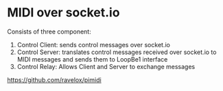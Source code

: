 MIDI over socket.io
============================

Consists of three component:

1. Control Client: sends control messages over socket.io
2. Control Server: translates control messages received over socket.io to MIDI messages and sends them to LoopBe1 interface
3. Control Relay: Allows Client and Server to exchange messages

https://github.com/ravelox/pimidi

